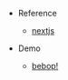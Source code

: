 - Reference
  - [nextjs](https://nextjs.org/)

- Demo
  - [bebop!](https://xb0le5.sse.codesandbox.io/)
